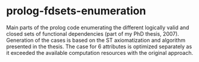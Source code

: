 # prolog-fdsets-enumeration
Main parts of the prolog code enumerating the different logically valid and closed sets of functional dependencies (part of my PhD thesis, 2007). Generation of the cases is based on the ST axiomatization and algorithm presented in the thesis. The case for 6 attributes is optimized separately as it exceeded the available computation resources with the original approach.
